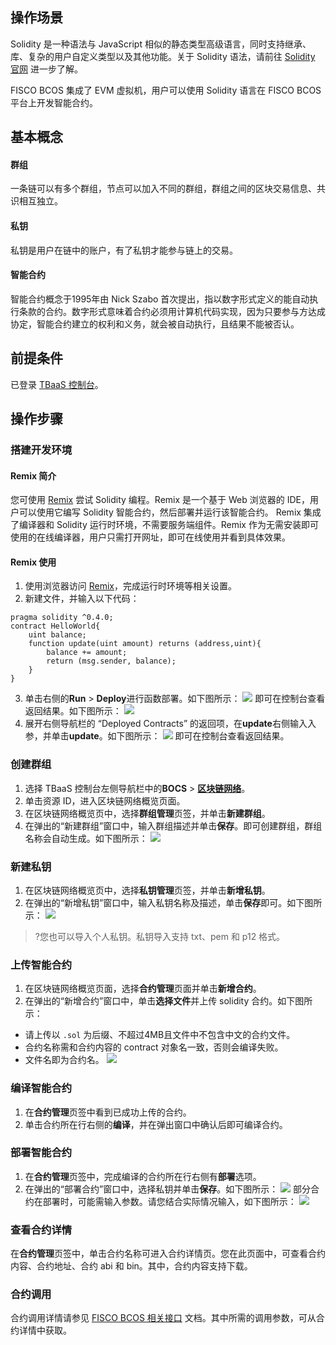 ## 操作场景

Solidity 是一种语法与 JavaScript 相似的静态类型高级语言，同时支持继承、库、复杂的用户自定义类型以及其他功能。关于 Solidity 语法，请前往 [Solidity 官网](https://solidity-cn.readthedocs.io/zh/develop/) 进一步了解。

FISCO BCOS 集成了 EVM 虚拟机，用户可以使用 Solidity 语言在 FISCO BCOS 平台上开发智能合约。

## 基本概念

#### 群组

一条链可以有多个群组，节点可以加入不同的群组，群组之间的区块交易信息、共识相互独立。

#### 私钥

私钥是用户在链中的账户，有了私钥才能参与链上的交易。

#### 智能合约

智能合约概念于1995年由 Nick Szabo 首次提出，指以数字形式定义的能自动执行条款的合约。数字形式意味着合约必须用计算机代码实现，因为只要参与方达成协定，智能合约建立的权利和义务，就会被自动执行，且结果不能被否认。


## 前提条件

已登录 [TBaaS 控制台](https://console.cloud.tencent.com/tbaas)。


## 操作步骤

### 搭建开发环境

#### Remix 简介

您可使用 [Remix](https://remix.ethereum.org/) 尝试 Solidity 编程。Remix 是一个基于 Web 浏览器的 IDE，用户可以使用它编写 Solidity 智能合约，然后部署并运行该智能合约。
Remix 集成了编译器和 Solidity 运行时环境，不需要服务端组件。Remix 作为无需安装即可使用的在线编译器，用户只需打开网址，即可在线使用并看到具体效果。

#### Remix 使用

1. 使用浏览器访问 [Remix](https://remix.ethereum.org/)，完成运行时环境等相关设置。
2. 新建文件，并输入以下代码：
```solidity
pragma solidity ^0.4.0;
contract HelloWorld{
    uint balance;
    function update(uint amount) returns (address,uint){
        balance += amount;
        return (msg.sender, balance);
    }
}
```

3. 单击右侧的**Run** > **Deploy**进行函数部署。如下图所示： 
   ![](https://main.qcloudimg.com/raw/a71b0cfa9ed2592b6486a41332d1b1ce.png)
   即可在控制台查看返回结果。如下图所示： 
   ![](https://main.qcloudimg.com/raw/754f30cf262f43d37568d2cd2bd7fc0b.png)
4. 展开右侧导航栏的 “Deployed Contracts” 的返回项，在**update**右侧输入入参，并单击**update**。如下图所示： 
   ![](https://main.qcloudimg.com/raw/3ec28f12cf11742999187ff4282b7970.png)
   即可在控制台查看返回结果。

### 创建群组

1. 选择 TBaaS 控制台左侧导航栏中的**BOCS** > **[区块链网络](https://console.cloud.tencent.com/tbaas/bcos/deploy)**。
2. 单击资源 ID，进入区块链网络概览页面。
3. 在区块链网络概览页中，选择**群组管理**页签，并单击**新建群组**。
4. 在弹出的“新建群组”窗口中，输入群组描述并单击**保存**。即可创建群组，群组名称会自动生成。如下图所示： 
   ![](https://main.qcloudimg.com/raw/3770255352f73d802e73084530ede6cf.png)

### 新建私钥

1. 在区块链网络概览页中，选择**私钥管理**页签，并单击**新增私钥**。
2. 在弹出的“新增私钥”窗口中，输入私钥名称及描述，单击**保存**即可。如下图所示： 
![](https://main.qcloudimg.com/raw/3c925ce22d70a7b951663c27daa28487.png)
>?您也可以导入个人私钥。私钥导入支持 txt、pem 和 p12 格式。
>


### 上传智能合约

1. 在区块链网络概览页面，选择**合约管理**页面并单击**新增合约**。
2. 在弹出的“新增合约”窗口中，单击**选择文件**并上传 solidity 合约。如下图所示： 
   <dx-alert infotype="notice" title="">

- 请上传以 `.sol` 为后缀、不超过4MB且文件中不包含中文的合约文件。
- 合约名称需和合约内容的 contract 对象名一致，否则会编译失败。
- 文件名即为合约名。
  </dx-alert>
  <img src="https://main.qcloudimg.com/raw/13cf6112cec1a7a90bdd07bc4fabaa56.png"/>

### 编译智能合约

1. 在**合约管理**页签中看到已成功上传的合约。
2. 单击合约所在行右侧的**编译**，并在弹出窗口中确认后即可编译合约。

### 部署智能合约

1. 在**合约管理**页签中，完成编译的合约所在行右侧有**部署**选项。
2. 在弹出的“部署合约”窗口中，选择私钥并单击**保存**。如下图所示： 
   ![](https://main.qcloudimg.com/raw/c7dcf3be9f55542e5fba5c437145d1cb.png)
   部分合约在部署时，可能需输入参数。请您结合实际情况输入，如下图所示： 
   ![](https://main.qcloudimg.com/raw/7b44b9d9bae0789c926c5ea5354c4451.png)

### 查看合约详情

在**合约管理**页签中，单击合约名称可进入合约详情页。您在此页面中，可查看合约内容、合约地址、合约 abi 和 bin。其中，合约内容支持下载。

### 合约调用

合约调用详情请参见 [FISCO BCOS 相关接口](https://cloud.tencent.com/document/product/663/19455) 文档。其中所需的调用参数，可从合约详情中获取。

